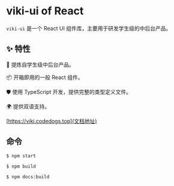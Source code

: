 # viki-ui of React

`viki-ui` 是一个 React UI 组件库，主要用于研发学生级的中后台产品。

## ✨ 特性

🌈 提炼自学生级中后台产品。

📦 开箱即用的一般 React 组件。

🛡 使用 TypeScript 开发，提供完整的类型定义文件。

🌍 提供双语支持。

[https://viki.codedogs.top](文档地址)

## 命令

```shell
$ npm start
```

```shell
$ npm build
```

```shell
$ npm docs:build
```
